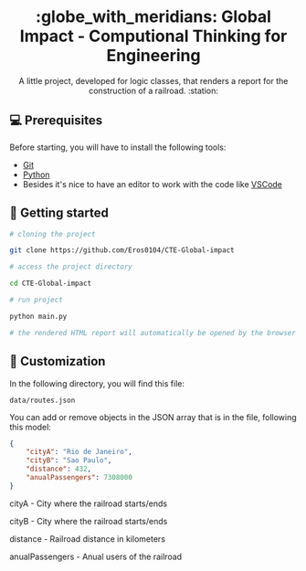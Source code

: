 <h1 align="center">:globe_with_meridians: Global Impact - Computional Thinking for Engineering</h1>

<p align="center">A little project, developed for logic classes, that renders a report for the construction of a railroad. :station:</p>

## :computer: Prerequisites

Before starting, you will have to install the following tools:

- [Git](https://git-scm.com)
- [Python](https://www.python.org/)
- Besides it's nice to have an editor to work with the code like [VSCode](https://code.visualstudio.com/)

## :game_die: Getting started

```bash
# cloning the project

git clone https://github.com/Eros0104/CTE-Global-impact

# access the project directory

cd CTE-Global-impact

# run project

python main.py

# the rendered HTML report will automatically be opened by the browser

```

## :nail_care: Customization

In the following directory, you will find this file:

```
data/routes.json
```

You can add or remove objects in the JSON array that is in the file, following this model:

```json
{
    "cityA": "Rio de Janeiro",
    "cityB": "Sao Paulo",
    "distance": 432,
    "anualPassengers": 7308000
}
```

cityA - City where the railroad starts/ends

cityB - City where the railroad starts/ends

distance - Railroad distance in kilometers

anualPassengers - Anual users of the railroad
